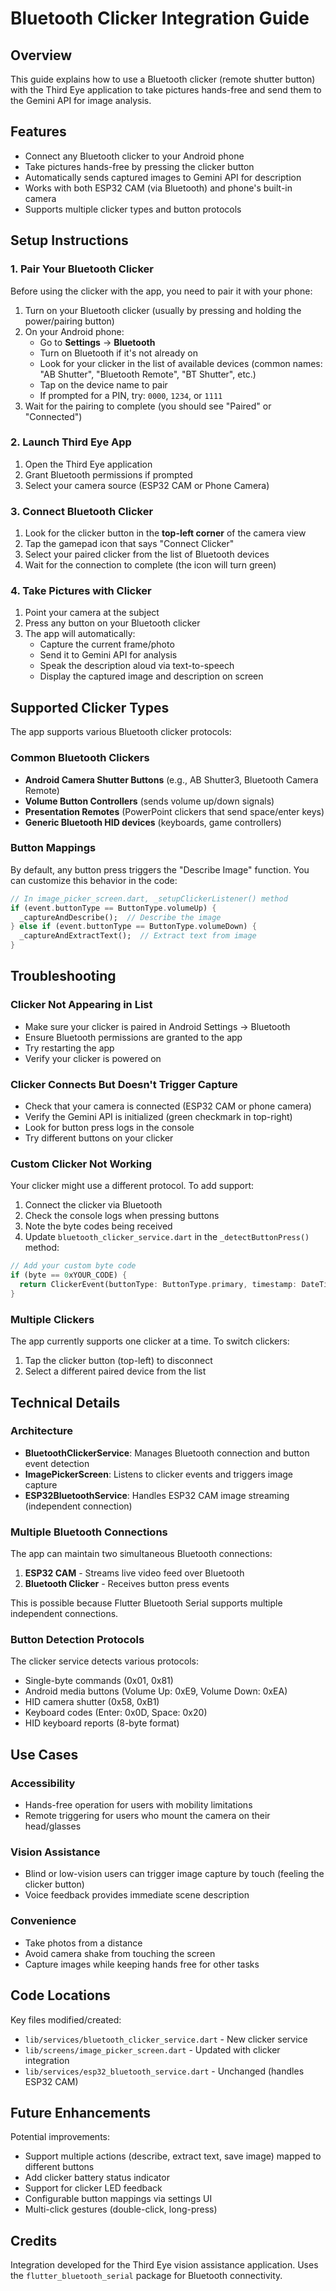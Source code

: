 # Bluetooth Clicker Integration Guide

## Overview
This guide explains how to use a Bluetooth clicker (remote shutter button) with the Third Eye application to take pictures hands-free and send them to the Gemini API for image analysis.

## Features
- Connect any Bluetooth clicker to your Android phone
- Take pictures hands-free by pressing the clicker button
- Automatically sends captured images to Gemini API for description
- Works with both ESP32 CAM (via Bluetooth) and phone's built-in camera
- Supports multiple clicker types and button protocols

## Setup Instructions

### 1. Pair Your Bluetooth Clicker
Before using the clicker with the app, you need to pair it with your phone:

1. Turn on your Bluetooth clicker (usually by pressing and holding the power/pairing button)
2. On your Android phone:
   - Go to **Settings** → **Bluetooth**
   - Turn on Bluetooth if it's not already on
   - Look for your clicker in the list of available devices (common names: "AB Shutter", "Bluetooth Remote", "BT Shutter", etc.)
   - Tap on the device name to pair
   - If prompted for a PIN, try: `0000`, `1234`, or `1111`
3. Wait for the pairing to complete (you should see "Paired" or "Connected")

### 2. Launch Third Eye App
1. Open the Third Eye application
2. Grant Bluetooth permissions if prompted
3. Select your camera source (ESP32 CAM or Phone Camera)

### 3. Connect Bluetooth Clicker
1. Look for the clicker button in the **top-left corner** of the camera view
2. Tap the gamepad icon that says "Connect Clicker"
3. Select your paired clicker from the list of Bluetooth devices
4. Wait for the connection to complete (the icon will turn green)

### 4. Take Pictures with Clicker
1. Point your camera at the subject
2. Press any button on your Bluetooth clicker
3. The app will automatically:
   - Capture the current frame/photo
   - Send it to Gemini API for analysis
   - Speak the description aloud via text-to-speech
   - Display the captured image and description on screen

## Supported Clicker Types

The app supports various Bluetooth clicker protocols:

### Common Bluetooth Clickers
- **Android Camera Shutter Buttons** (e.g., AB Shutter3, Bluetooth Camera Remote)
- **Volume Button Controllers** (sends volume up/down signals)
- **Presentation Remotes** (PowerPoint clickers that send space/enter keys)
- **Generic Bluetooth HID devices** (keyboards, game controllers)

### Button Mappings
By default, any button press triggers the "Describe Image" function. You can customize this behavior in the code:

```dart
// In image_picker_screen.dart, _setupClickerListener() method
if (event.buttonType == ButtonType.volumeUp) {
  _captureAndDescribe();  // Describe the image
} else if (event.buttonType == ButtonType.volumeDown) {
  _captureAndExtractText();  // Extract text from image
}
```

## Troubleshooting

### Clicker Not Appearing in List
- Make sure your clicker is paired in Android Settings → Bluetooth
- Ensure Bluetooth permissions are granted to the app
- Try restarting the app
- Verify your clicker is powered on

### Clicker Connects But Doesn't Trigger Capture
- Check that your camera is connected (ESP32 CAM or phone camera)
- Verify the Gemini API is initialized (green checkmark in top-right)
- Look for button press logs in the console
- Try different buttons on your clicker

### Custom Clicker Not Working
Your clicker might use a different protocol. To add support:

1. Connect the clicker via Bluetooth
2. Check the console logs when pressing buttons
3. Note the byte codes being received
4. Update `bluetooth_clicker_service.dart` in the `_detectButtonPress()` method:

```dart
// Add your custom byte code
if (byte == 0xYOUR_CODE) {
  return ClickerEvent(buttonType: ButtonType.primary, timestamp: DateTime.now());
}
```

### Multiple Clickers
The app currently supports one clicker at a time. To switch clickers:
1. Tap the clicker button (top-left) to disconnect
2. Select a different paired device from the list

## Technical Details

### Architecture
- **BluetoothClickerService**: Manages Bluetooth connection and button event detection
- **ImagePickerScreen**: Listens to clicker events and triggers image capture
- **ESP32BluetoothService**: Handles ESP32 CAM image streaming (independent connection)

### Multiple Bluetooth Connections
The app can maintain two simultaneous Bluetooth connections:
1. **ESP32 CAM** - Streams live video feed over Bluetooth
2. **Bluetooth Clicker** - Receives button press events

This is possible because Flutter Bluetooth Serial supports multiple independent connections.

### Button Detection Protocols
The clicker service detects various protocols:
- Single-byte commands (0x01, 0x81)
- Android media buttons (Volume Up: 0xE9, Volume Down: 0xEA)
- HID camera shutter (0x58, 0xB1)
- Keyboard codes (Enter: 0x0D, Space: 0x20)
- HID keyboard reports (8-byte format)

## Use Cases

### Accessibility
- Hands-free operation for users with mobility limitations
- Remote triggering for users who mount the camera on their head/glasses

### Vision Assistance
- Blind or low-vision users can trigger image capture by touch (feeling the clicker button)
- Voice feedback provides immediate scene description

### Convenience
- Take photos from a distance
- Avoid camera shake from touching the screen
- Capture images while keeping hands free for other tasks

## Code Locations

Key files modified/created:
- `lib/services/bluetooth_clicker_service.dart` - New clicker service
- `lib/screens/image_picker_screen.dart` - Updated with clicker integration
- `lib/services/esp32_bluetooth_service.dart` - Unchanged (handles ESP32 CAM)

## Future Enhancements

Potential improvements:
- Support multiple actions (describe, extract text, save image) mapped to different buttons
- Add clicker battery status indicator
- Support for clicker LED feedback
- Configurable button mappings via settings UI
- Multi-click gestures (double-click, long-press)

## Credits

Integration developed for the Third Eye vision assistance application.
Uses the `flutter_bluetooth_serial` package for Bluetooth connectivity.
